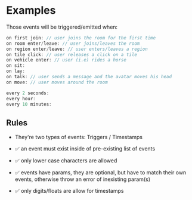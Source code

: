 # Examples

Those events will be triggered/emitted when:

```csharp
on first join: // user joins the room for the first time
on room enter/leave: // user joins/leaves the room
on region enter/leave: // user enters/leaves a region
on tile click: // user releases a click on a tile
on vehicle enter: // user (i.e) rides a horse
on sit:
on lay:
on talk: // user sends a message and the avatar moves his head
on move: // user moves around the room

every 2 seconds:
every hour:
every 10 minutes:
```

## Rules

- They're two types of events: Triggers / Timestamps

- ✅ an event must exist inside of pre-existing list of events
- ✅ only lower case characters are allowed
- ✅ events have params, they are optional, but have to match their own events, otherwise throw an error of inexisting param(s)
- ✅ only digits/floats are allow for timestamps <!-- needs review -->
